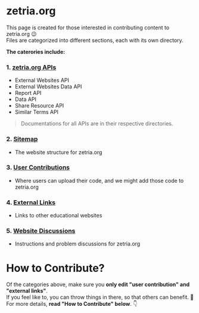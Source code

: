 # zetria.org

This page is created for those interested in contributing content to zetria.org 😉  
Files are categorized into different sections, each with its own directory.  
  
**The caterories include:**  
### 1. [zetria.org APIs](./api)
   - External Websites API
   - External Websites Data API
   - Report API
   - Data API
   - Share Resource API
   - Similar Terms API
> Documentations for all APIs are in their respective directories.  
### 2. [Sitemap](./sitemap)
   - The website structure for zetria.org
### 3. [User Contributions](./user-contributions)
   - Where users can upload their code, and we might add those code to zetria.org
### 4. [External Links](./external-links)
   - Links to other educational websites
### 5. [Website Discussions](./website-discussions)
   - Instructions and problem discussions for zetria.org
    

# How to Contribute?

Of the categories above, make sure you **only edit "user contribution" and "external links"**.  
If you feel like to, you can throw things in there, so that others can benefit. 🌹  
For more details, **read "How to Contribute" below**. 👇

